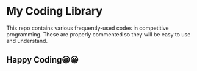 # My Coding Library

This repo contains various frequently-used codes in competitive programming.
These are properly commented so they will be easy to use and understand.

## Happy Coding😀😀





